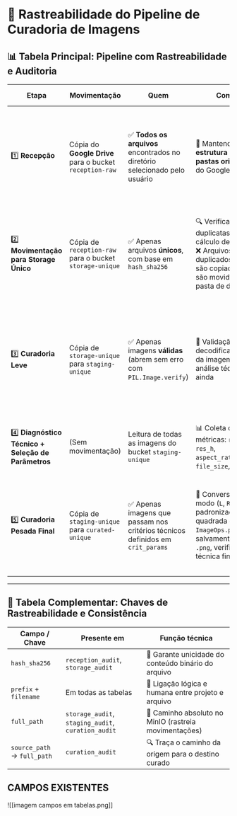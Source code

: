 
# 📘 Rastreabilidade do Pipeline de Curadoria de Imagens

## 📊 Tabela Principal: Pipeline com Rastreabilidade e Auditoria

| Etapa | Movimentação | Quem | Como | Evento principal | Auditoria / Tabela |
|-------|--------------|------|------|------------------|---------------------|
| 1️⃣ **Recepção** | Cópia do **Google Drive** para o bucket `reception-raw` | ✅ **Todos os arquivos** encontrados no diretório selecionado pelo usuário | 🔁 Mantendo a **estrutura de pastas original** do Google Drive | 🏷️ **Criação do nome do projeto** (`project_name`) e do `prefix` (`prefix = pasta.split('-')[0]`) | 🗂️ `reception_audit`<br>Campos: `project_name`, `prefix`, `diretorio_origem`, `caminho_relativo`, `nome_arquivo`, `file_ext`, `hash_sha256`, `caminho_minio`, `data_processamento` |
| 2️⃣ **Movimentação para Storage Único** | Cópia de `reception-raw` para o bucket `storage-unique` | ✅ Apenas arquivos **únicos**, com base em `hash_sha256` | 🔍 Verificação de duplicatas via cálculo de hash<br>❌ Arquivos duplicados não são copiados ou são movidos para pasta de descarte | 🧾 **Verificação de unicidade absoluta** do conteúdo | 🗂️ `storage_audit`<br>Campos: `prefix`, `project_name`, `filename`, `file_ext`, `bucket`, `full_path`, `hash`, `hash_sha256`, `source_bucket`, `upload_date`, `copied_at`, `caminho_minio` |
| 3️⃣ **Curadoria Leve** | Cópia de `storage-unique` para `staging-unique` | ✅ Apenas imagens **válidas** (abrem sem erro com `PIL.Image.verify`) | 🧪 Validação de decodificabilidade da imagem, sem análise técnica ainda | 📌 Arquivos são preparados para curadoria técnica posterior | 🗂️ `staging_audit`<br>Campos: `prefix`, `filename`, `file_ext`, `bucket_origem`, `bucket_destino`, `status`, `curation_type`, `curation_status`, `timestamp`, `tipo`, `finalidade`, `full_path`, `novo_nome`, `comentario` |
| 4️⃣ **Diagnóstico Técnico + Seleção de Parâmetros** | (Sem movimentação) | Leitura de todas as imagens do bucket `staging-unique` | 📊 Coleta de métricas: `res_w`, `res_h`, `aspect_ratio`, `std`, `file_size`, `mode` | 🛠️ Geração interativa do dicionário `crit_params` via widgets | ❌ **Sem auditoria persistente** nesta etapa — os critérios são mantidos apenas em memória |
| 5️⃣ **Curadoria Pesada Final** | Cópia de `staging-unique` para `curated-unique` | ✅ Apenas imagens que passam nos critérios técnicos definidos em `crit_params` | 🔁 Conversão para modo (`L`, `RGB`, etc), padronização quadrada com `ImageOps.pad()`, salvamento como `.png`, verificação técnica final | 🧾 Registro final e técnico completo da imagem tratada<br>📂 Armazenamento definitivo para uso em DL/RL (Google Colab) | 🗂️ `curation_audit`<br>Campos: `prefix`, `filename`, `file_ext`, `curation_type`, `curation_status`, `full_path`, `source_path`, `bucket_origin`, `bucket_curated`, `curation_details` (JSON), `timestamp` |

---

## 🔑 Tabela Complementar: Chaves de Rastreabilidade e Consistência

| Campo / Chave | Presente em | Função técnica |
|---------------|-------------|----------------|
| `hash_sha256` | `reception_audit`, `storage_audit` | 🧬 Garante unicidade do conteúdo binário do arquivo |
| `prefix` + `filename` | Em todas as tabelas | 🔗 Ligação lógica e humana entre projeto e arquivo |
| `full_path` | `storage_audit`, `staging_audit`, `curation_audit` | 📁 Caminho absoluto no MinIO (rastreia movimentações) |
| `source_path` → `full_path` | `curation_audit` | 🔍 Traça o caminho da origem para o destino curado |

## CAMPOS EXISTENTES

![[imagem campos em tabelas.png]]